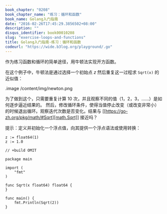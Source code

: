 ```yaml
---
book_chapter: "0208"
book_chapter_name: "练习：循环和函数"
book_name: Golang入门指南
date: "2016-02-26T17:45:29.3856502+08:00"
description: ""
disqus_identifier: book00010208
slug: "exercise-loops-and-functions"
title: Golang入门指南-练习：循环和函数
codeurl: "https://wide.b3log.org/playground/.go"
---
```





作为练习函数和循环的简单途径，用牛顿法实现开方函数。

在这个例子中，牛顿法是通过选择一个初始点 _z_ 然后重复这一过程求 `Sqrt(x)` 的近似值：

.image /content/img/newton.png

为了做到这个，只需要重复计算 10 次，并且观察不同的值（1，2，3，……）是如何逐步逼近结果的。
然后，修改循环条件，使得当值停止改变（或改变非常小）的时候退出循环。观察迭代次数是否变化。结果与 [[https://go-zh.org/pkg/math/#Sqrt][math.Sqrt]] 接近吗？

提示：定义并初始化一个浮点值，向其提供一个浮点语法或使用转换：

	z := float64(1)
	z := 1.0

```
// +build OMIT

package main

import (
	"fmt"
)

func Sqrt(x float64) float64 {
}

func main() {
	fmt.Println(Sqrt(2))
}

```

